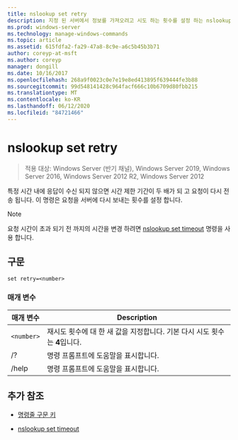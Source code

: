 ```yaml
---
title: nslookup set retry
description: 지정 된 서버에서 정보를 가져오려고 시도 하는 횟수를 설정 하는 nslookup set retry 명령에 대 한 참조 항목입니다.
ms.prod: windows-server
ms.technology: manage-windows-commands
ms.topic: article
ms.assetid: 615fdfa2-fa29-47a8-8c9e-a6c5b45b3b71
author: coreyp-at-msft
ms.author: coreyp
manager: dongill
ms.date: 10/16/2017
ms.openlocfilehash: 268a9f0023c0e7e19e8ed413895f639444fe3b88
ms.sourcegitcommit: 99d548141428c964facf666c10b6709d80fbb215
ms.translationtype: MT
ms.contentlocale: ko-KR
ms.lasthandoff: 06/12/2020
ms.locfileid: "84721466"
---
```

# <a name="nslookup-set-retry"></a>nslookup set retry

> 적용 대상: Windows Server (반기 채널), Windows Server 2019, Windows Server 2016, Windows Server 2012 R2, Windows Server 2012

특정 시간 내에 응답이 수신 되지 않으면 시간 제한 기간이 두 배가 되 고 요청이 다시 전송 됩니다. 이 명령은 요청을 서버에 다시 보내는 횟수를 설정 합니다.

> [!NOTE]
> 요청 시간이 초과 되기 전 까지의 시간을 변경 하려면 [nslookup set timeout](nslookup-set-timeout.md) 명령을 사용 합니다.

## <a name="syntax"></a>구문

```
set retry=<number>
```

### <a name="parameters"></a>매개 변수

| 매개 변수 | Description |
| ---------- | ---------- |
| `<number>` | 재시도 횟수에 대 한 새 값을 지정합니다. 기본 다시 시도 횟수는 **4**입니다. |
| /? | 명령 프롬프트에 도움말을 표시합니다. |
| /help | 명령 프롬프트에 도움말을 표시합니다. |

## <a name="additional-references"></a>추가 참조

- [명령줄 구문 키](command-line-syntax-key.md)

- [nslookup set timeout](nslookup-set-timeout.md)
